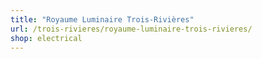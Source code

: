 ```yaml
---
title: "Royaume Luminaire Trois-Rivières"
url: /trois-rivieres/royaume-luminaire-trois-rivieres/
shop: electrical
---
```

